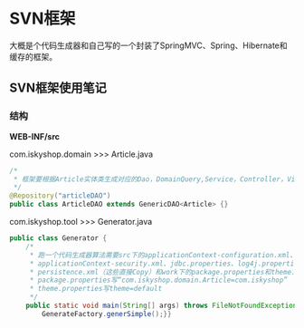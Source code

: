 # SVN框架

大概是个代码生成器和自己写的一个封装了SpringMVC、Spring、Hibernate和缓存的框架。

## SVN框架使用笔记

### 结构

**WEB-INF/src**

com.iskyshop.domain  >>> Article.java

```java
/*
 * 框架要根据Article实体类生成对应的Dao，DomainQuery,Service，Controller，View
 */
@Repository("articleDAO")
public class ArticleDAO extends GenericDAO<Article> {}
```

com.iskyshop.tool >>> Generator.java

```java
public class Generator {
    /* 
     * 跑一个代码生成器算法需要src下的applicationContext-configuration.xml、
     * applicationContext-security.xml、jdbc.properties、log4j.properties
     * persistence.xml（这些直接Copy）和work下的package.properties和theme.properties
     * package.properties写“com.iskyshop.domain.Article=com.iskyshop”
     * theme.properties写theme=default
     */
	public static void main(String[] args) throws FileNotFoundException, IOException {
		GenerateFactory.generSimple();}}
```

